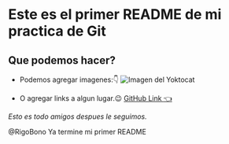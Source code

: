 # Este es el primer README de mi practica de Git

## Que podemos hacer?
* Podemos agregar imagenes::point_down:
![Imagen del Yoktocat](https://radicalpenguin.me/blog/wp-content/uploads/2014/03/waldocat.png)

* O agregar links a algun lugar.:wink:
[GitHub Link :point_left:](https://github.com/)

_Esto es todo *amigos* despues le seguimos._

@RigoBono Ya termine mi primer README

